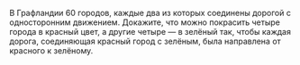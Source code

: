 В Графландии 60 городов, каждые два из которых соединены дорогой с односторонним движением. Докажите, что можно покрасить четыре города в красный цвет, а другие четыре — в зелёный так, чтобы каждая дорога, соединяющая красный город с зелёным, была направлена от красного к зелёному.